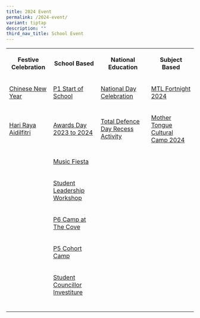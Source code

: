 ```yaml
---
title: 2024 Event
permalink: /2024-event/
variant: tiptap
description: ""
third_nav_title: School Event
---
```

<table style="minWidth: 100px">
<colgroup>
<col>
<col>
<col>
<col>
</colgroup>
<tbody>
<tr>
<th rowspan="1" colspan="1">
<p>Festive Celebration</p>
</th>
<th rowspan="1" colspan="1">
<p>School Based</p>
</th>
<th rowspan="1" colspan="1">
<p>National Education</p>
</th>
<th rowspan="1" colspan="1">
<p>Subject Based</p>
</th>
</tr>
<tr>
<td rowspan="1" colspan="1">
<p><a href="/chinese-new-year/" rel="noopener noreferrer nofollow" target="_blank">Chinese New Year</a>
</p>
</td>
<td rowspan="1" colspan="1">
<p><a href="/p1-start-of-school/" rel="noopener noreferrer nofollow" target="_blank">P1 Start of School</a>
</p>
</td>
<td rowspan="1" colspan="1">
<p><a href="/national-day-celebration/" rel="noopener noreferrer nofollow" target="_blank">National Day Celebration</a>
</p>
</td>
<td rowspan="1" colspan="1">
<p><a href="/mtl-fortnight-2024/" rel="noopener noreferrer nofollow" target="_blank">MTL Fortnight 2024</a>
</p>
</td>
</tr>
<tr>
<td rowspan="1" colspan="1">
<p><a href="/hari-raya-aidilfitri/" rel="noopener noreferrer nofollow" target="_blank">Hari Raya Aidilfitri</a>
</p>
</td>
<td rowspan="1" colspan="1">
<p><a href="/awards-day-2023-to-2024/" rel="noopener noreferrer nofollow" target="_blank">Awards Day 2023 to 2024</a>
</p>
</td>
<td rowspan="1" colspan="1">
<p><a href="/tdd-recess-activity/" rel="noopener noreferrer nofollow" target="_blank">Total Defence Day Recess Activity</a>
</p>
</td>
<td rowspan="1" colspan="1">
<p><a href="/mother-tongue-cultural-camp-2024/" rel="noopener noreferrer nofollow" target="_blank">Mother Tongue Cultural Camp 2024</a>
</p>
</td>
</tr>
<tr>
<td rowspan="1" colspan="1">
<p></p>
</td>
<td rowspan="1" colspan="1">
<p><a href="/music-fiesta/" rel="noopener noreferrer nofollow" target="_blank">Music Fiesta</a>
</p>
</td>
<td rowspan="1" colspan="1">
<p></p>
</td>
<td rowspan="1" colspan="1">
<p></p>
</td>
</tr>
<tr>
<td rowspan="1" colspan="1">
<p></p>
</td>
<td rowspan="1" colspan="1">
<p><a href="/student-leadership-workshop/" rel="noopener noreferrer nofollow" target="_blank">Student Leadership Workshop</a>
</p>
</td>
<td rowspan="1" colspan="1">
<p></p>
</td>
<td rowspan="1" colspan="1">
<p></p>
</td>
</tr>
<tr>
<td rowspan="1" colspan="1">
<p></p>
</td>
<td rowspan="1" colspan="1">
<p><a href="/p6-camp-at-the-cove/" rel="noopener noreferrer nofollow" target="_blank">P6 Camp at The Cove</a>
</p>
</td>
<td rowspan="1" colspan="1">
<p></p>
</td>
<td rowspan="1" colspan="1">
<p></p>
</td>
</tr>
<tr>
<td rowspan="1" colspan="1">
<p></p>
</td>
<td rowspan="1" colspan="1">
<p><a href="/p5-cohort-camp/" rel="noopener noreferrer nofollow" target="_blank">P5 Cohort Camp</a>
</p>
</td>
<td rowspan="1" colspan="1">
<p></p>
</td>
<td rowspan="1" colspan="1">
<p></p>
</td>
</tr>
<tr>
<td rowspan="1" colspan="1">
<p></p>
</td>
<td rowspan="1" colspan="1">
<p><a href="/student-councillor-investiture/" rel="noopener noreferrer nofollow" target="_blank">Student Councillor Investiture</a>
</p>
</td>
<td rowspan="1" colspan="1">
<p></p>
</td>
<td rowspan="1" colspan="1">
<p></p>
</td>
</tr>
<tr>
<td rowspan="1" colspan="1">
<p></p>
</td>
<td rowspan="1" colspan="1">
<p></p>
</td>
<td rowspan="1" colspan="1">
<p></p>
</td>
<td rowspan="1" colspan="1">
<p></p>
</td>
</tr>
</tbody>
</table>
<p></p>
